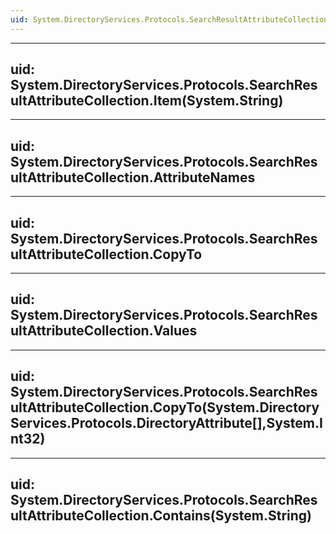 ```yaml
---
uid: System.DirectoryServices.Protocols.SearchResultAttributeCollection
---
```


---
uid: System.DirectoryServices.Protocols.SearchResultAttributeCollection.Item(System.String)
---

---
uid: System.DirectoryServices.Protocols.SearchResultAttributeCollection.AttributeNames
---

---
uid: System.DirectoryServices.Protocols.SearchResultAttributeCollection.CopyTo
---

---
uid: System.DirectoryServices.Protocols.SearchResultAttributeCollection.Values
---

---
uid: System.DirectoryServices.Protocols.SearchResultAttributeCollection.CopyTo(System.DirectoryServices.Protocols.DirectoryAttribute[],System.Int32)
---

---
uid: System.DirectoryServices.Protocols.SearchResultAttributeCollection.Contains(System.String)
---
